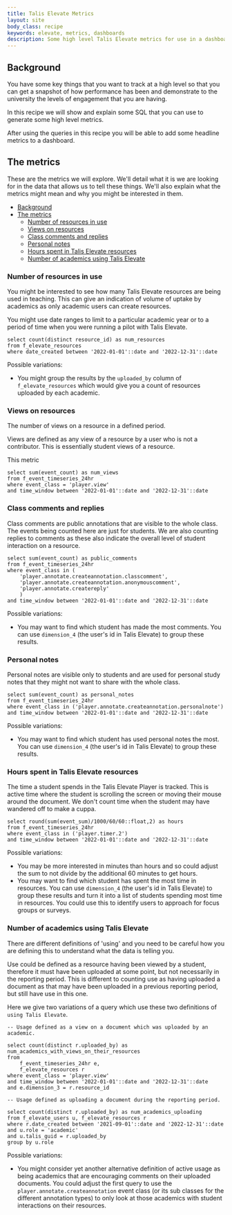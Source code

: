 ```yaml
---
title: Talis Elevate Metrics
layout: site
body_class: recipe
keywords: elevate, metrics, dashboards
description: Some high level Talis Elevate metrics for use in a dashboard
---
```


## Background

You have some key things that you want to track at a high level so that you can get a snapshot of how performance has been and demonstrate to the university the levels of engagement that you are having.

In this recipe we will show and explain some SQL that you can use to generate some high level metrics.

After using the queries in this recipe you will be able to add some headline metrics to a dashboard.

## The metrics

These are the metrics we will explore. We'll detail what it is we are looking for in the data that allows us to tell these things. We'll also explain what the metrics might mean and why you might be interested in them.

- [Background](#background)
- [The metrics](#the-metrics)
  - [Number of resources in use](#number-of-resources-in-use)
  - [Views on resources](#views-on-resources)
  - [Class comments and replies](#class-comments-and-replies)
  - [Personal notes](#personal-notes)
  - [Hours spent in Talis Elevate resources](#hours-spent-in-talis-elevate-resources)
  - [Number of academics using Talis Elevate](#number-of-academics-using-talis-elevate)

### Number of resources in use

You might be interested to see how many Talis Elevate resources are being used in teaching.
This can give an indication of volume of uptake by academics as only academic users can create resources.

You might use date ranges to limit to a particular academic year or to a period of time when you were running a pilot with Talis Elevate.

```redshift
select count(distinct resource_id) as num_resources
from f_elevate_resources
where date_created between '2022-01-01'::date and '2022-12-31'::date
```

Possible variations:

- You might group the results by the `uploaded_by` column of `f_elevate_resources` which would give you a count of resources uploaded by each academic.

### Views on resources

The number of views on a resource in a defined period.

Views are defined as any view of a resource by a user who is not a contributor. This is essentially student views of a resource.

This metric

```redshift
select sum(event_count) as num_views
from f_event_timeseries_24hr
where event_class = 'player.view' 
and time_window between '2022-01-01'::date and '2022-12-31'::date
```

### Class comments and replies

Class comments are public annotations that are visible to the whole class.  The events being counted here are just for students.  We are also counting replies to comments as these also indicate the overall level of student interaction on a resource.

```redshift
select sum(event_count) as public_comments
from f_event_timeseries_24hr
where event_class in (
    'player.annotate.createannotation.classcomment', 
    'player.annotate.createannotation.anonymouscomment',
    'player.annotate.createreply'
    ) 
and time_window between '2022-01-01'::date and '2022-12-31'::date
```

Possible variations:

- You may want to find which student has made the most comments. You can use `dimension_4` (the user's id in Talis Elevate) to group these results.

### Personal notes

Personal notes are visible only to students and are used for personal study notes that they might not want to share with the whole class.

```redshift
select sum(event_count) as personal_notes
from f_event_timeseries_24hr
where event_class in ('player.annotate.createannotation.personalnote') 
and time_window between '2022-01-01'::date and '2022-12-31'::date
```

Possible variations:

- You may want to find which student has used personal notes the most. You can use `dimension_4` (the user's id in Talis Elevate) to group these results.

### Hours spent in Talis Elevate resources

The time a student spends in the Talis Elevate Player is tracked. This is active time where the student is scrolling the screen or moving their mouse around the document.  We don't count time when the student may have wandered off to make a cuppa.

```redshift
select round(sum(event_sum)/1000/60/60::float,2) as hours
from f_event_timeseries_24hr
where event_class in ('player.timer.2')
and time_window between '2022-01-01'::date and '2022-12-31'::date
```

Possible variations:

- You may be more interested in minutes than hours and so could adjust the sum to not divide by the additional 60 minutes to get hours.
- You may want to find which student has spent the most time in resources. You can use `dimension_4` (the user's id in Talis Elevate) to group these results and turn it into a list of students spending most time in resources.  You could use this to identify users to approach for focus groups or surveys.

### Number of academics using Talis Elevate

There are different definitions of 'using' and you need to be careful how you are defining this to understand what the data is telling you.

Use could be defined as a resource having been viewed by a student, therefore it must have been uploaded at some point, but not necessarily in the reporting period. This is different to counting use as having uploaded a document as that may have been uploaded in a previous reporting period, but still have use in this one.

Here we give two variations of a query which use these two definitions of `using Talis Elevate`.

```redshift
-- Usage defined as a view on a document which was uploaded by an academic.

select count(distinct r.uploaded_by) as num_academics_with_views_on_their_resources
from 
    f_event_timeseries_24hr e, 
    f_elevate_resources r
where event_class = 'player.view'
and time_window between '2022-01-01'::date and '2022-12-31'::date
and e.dimension_3 = r.resource_id
```

```redshift
-- Usage defined as uploading a document during the reporting period.

select count(distinct r.uploaded_by) as num_academics_uploading
from f_elevate_users u, f_elevate_resources r
where r.date_created between '2021-09-01'::date and '2022-12-31'::date
and u.role = 'academic'
and u.talis_guid = r.uploaded_by
group by u.role
```

Possible variations:

- You might consider yet another alternative definition of active usage as being academics that are encouraging comments on their uploaded documents.  You could adjust the first query to use the `player.annotate.createannotation` event class (or its sub classes for the different annotation types) to only look at those academics with student interactions on their resources.
